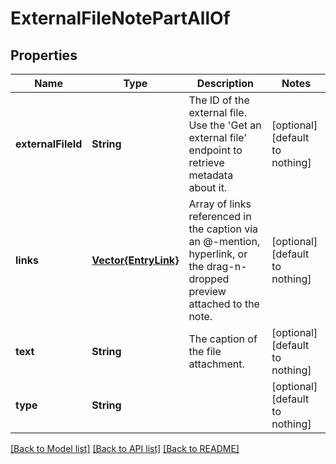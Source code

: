 # ExternalFileNotePartAllOf


## Properties
Name | Type | Description | Notes
------------ | ------------- | ------------- | -------------
**externalFileId** | **String** | The ID of the external file. Use the &#39;Get an external file&#39; endpoint to retrieve metadata about it.  | [optional] [default to nothing]
**links** | [**Vector{EntryLink}**](EntryLink.md) | Array of links referenced in the caption via an @-mention, hyperlink, or the drag-n-dropped preview attached to the note.  | [optional] [default to nothing]
**text** | **String** | The caption of the file attachment. | [optional] [default to nothing]
**type** | **String** |  | [optional] [default to nothing]


[[Back to Model list]](../README.md#models) [[Back to API list]](../README.md#api-endpoints) [[Back to README]](../README.md)


